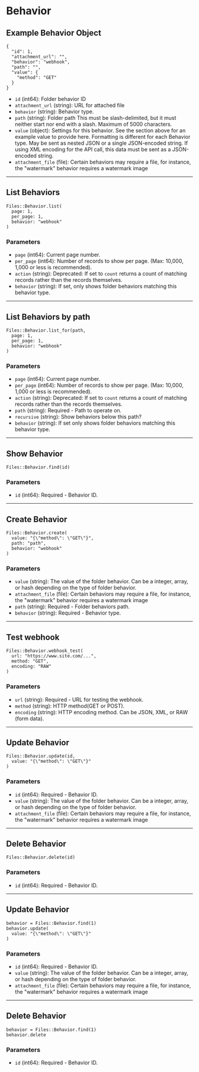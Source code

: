 # Behavior

## Example Behavior Object

```
{
  "id": 1,
  "attachment_url": "",
  "behavior": "webhook",
  "path": "",
  "value": {
    "method": "GET"
  }
}
```

* `id` (int64): Folder behavior ID
* `attachment_url` (string): URL for attached file
* `behavior` (string): Behavior type.
* `path` (string): Folder path This must be slash-delimited, but it must neither start nor end with a slash. Maximum of 5000 characters.
* `value` (object): Settings for this behavior.  See the section above for an example value to provide here.  Formatting is different for each Behavior type.  May be sent as nested JSON or a single JSON-encoded string.  If using XML encoding for the API call, this data must be sent as a JSON-encoded string.
* `attachment_file` (file): Certain behaviors may require a file, for instance, the "watermark" behavior requires a watermark image


---

## List Behaviors

```
Files::Behavior.list(
  page: 1, 
  per_page: 1, 
  behavior: "webhook"
)
```

### Parameters

* `page` (int64): Current page number.
* `per_page` (int64): Number of records to show per page.  (Max: 10,000, 1,000 or less is recommended).
* `action` (string): Deprecated: If set to `count` returns a count of matching records rather than the records themselves.
* `behavior` (string): If set, only shows folder behaviors matching this behavior type.


---

## List Behaviors by path

```
Files::Behavior.list_for(path, 
  page: 1, 
  per_page: 1, 
  behavior: "webhook"
)
```

### Parameters

* `page` (int64): Current page number.
* `per_page` (int64): Number of records to show per page.  (Max: 10,000, 1,000 or less is recommended).
* `action` (string): Deprecated: If set to `count` returns a count of matching records rather than the records themselves.
* `path` (string): Required - Path to operate on.
* `recursive` (string): Show behaviors below this path?
* `behavior` (string): If set only shows folder behaviors matching this behavior type.


---

## Show Behavior

```
Files::Behavior.find(id)
```

### Parameters

* `id` (int64): Required - Behavior ID.


---

## Create Behavior

```
Files::Behavior.create(
  value: "{\"method\": \"GET\"}", 
  path: "path", 
  behavior: "webhook"
)
```

### Parameters

* `value` (string): The value of the folder behavior.  Can be a integer, array, or hash depending on the type of folder behavior.
* `attachment_file` (file): Certain behaviors may require a file, for instance, the "watermark" behavior requires a watermark image
* `path` (string): Required - Folder behaviors path.
* `behavior` (string): Required - Behavior type.


---

## Test webhook

```
Files::Behavior.webhook_test(
  url: "https://www.site.com/...", 
  method: "GET", 
  encoding: "RAW"
)
```

### Parameters

* `url` (string): Required - URL for testing the webhook.
* `method` (string): HTTP method(GET or POST).
* `encoding` (string): HTTP encoding method.  Can be JSON, XML, or RAW (form data).


---

## Update Behavior

```
Files::Behavior.update(id, 
  value: "{\"method\": \"GET\"}"
)
```

### Parameters

* `id` (int64): Required - Behavior ID.
* `value` (string): The value of the folder behavior.  Can be a integer, array, or hash depending on the type of folder behavior.
* `attachment_file` (file): Certain behaviors may require a file, for instance, the "watermark" behavior requires a watermark image


---

## Delete Behavior

```
Files::Behavior.delete(id)
```

### Parameters

* `id` (int64): Required - Behavior ID.


---

## Update Behavior

```
behavior = Files::Behavior.find(1)
behavior.update(
  value: "{\"method\": \"GET\"}"
)
```

### Parameters

* `id` (int64): Required - Behavior ID.
* `value` (string): The value of the folder behavior.  Can be a integer, array, or hash depending on the type of folder behavior.
* `attachment_file` (file): Certain behaviors may require a file, for instance, the "watermark" behavior requires a watermark image


---

## Delete Behavior

```
behavior = Files::Behavior.find(1)
behavior.delete
```

### Parameters

* `id` (int64): Required - Behavior ID.
